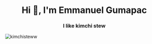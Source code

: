 <h1 align="center">Hi 👋, I'm Emmanuel Gumapac</h1>
<h3 align="center">I like kimchi stew</h3>

<p align="left"> <img src="https://komarev.com/ghpvc/?username=kimchisteww&label=Profile%20views&color=0e75b6&style=flat" alt="kimchisteww" /> </p>
